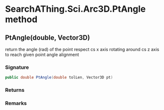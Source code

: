 # SearchAThing.Sci.Arc3D.PtAngle method
## PtAngle(double, Vector3D)
return the angle (rad) of the point respect cs x axis rotating around cs z axis
            to reach given point angle alignment

### Signature
```csharp
public double PtAngle(double tolLen, Vector3D pt)
```
### Returns

### Remarks

